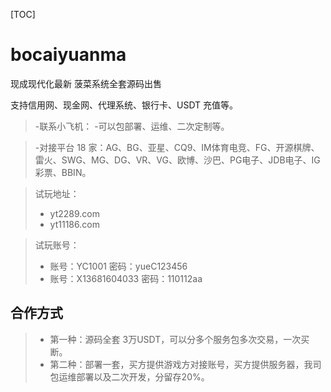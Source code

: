 [TOC]


# bocaiyuanma

现成现代化最新 菠菜系统全套源码出售

支持信用网、现金网、代理系统、银行卡、USDT 充值等。

> -联系小飞机：
> -可以包部署、运维、二次定制等。

> -对接平台 18 家：AG、BG、亚星、CQ9、IM体育电竞、FG、开源棋牌、雷火、SWG、MG、DG、VR、VG、欧博、沙巴、PG电子、JDB电子、IG彩票、BBIN。

>试玩地址：
> - yt2289.com
> - yt11186.com

>试玩账号：
> - 账号：YC1001 密码：yueC123456
> - 账号：X13681604033 密码：110112aa

## 合作方式

> - 第一种：源码全套 3万USDT，可以分多个服务包多次交易，一次买断。
> - 第二种：部署一套，买方提供游戏方对接账号，买方提供服务器，我司包运维部署以及二次开发，分留存20%。





